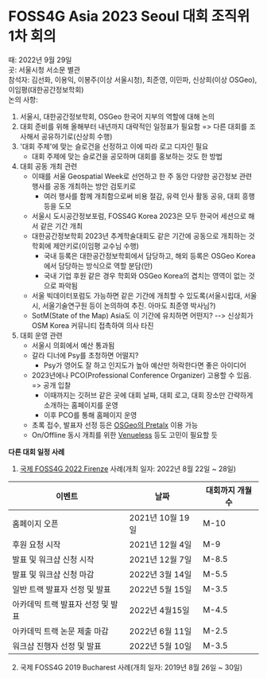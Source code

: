 FOSS4G Asia 2023 Seoul 대회 조직위 1차 회의
===========================================

때: 2022년 9월 29일<br>
곳: 서울시청 서소문 별관<br>
참석자: 김선화, 이용익, 이봉주(이상 서울시청), 최준영, 이민파, 신상희(이상 OSGeo), 이임평(대한공간정보학회)<br>
논의 사항:
1. 서울시, 대한공간정보학회, OSGeo 한국어 지부의 역할에 대해 논의 
2. 대회 준비를 위해 올해부터 내년까지 대략적인 일정표가 필요함 => 다른 대회를 조사해서 공유하기로(신상희 수행)
4. '대회 주제'에 맞는 슬로건을 선정하고 이에 따라 로고 디자인 필요 
      * 대회 주제에 맞는 슬로건을 공모하며 대회를 홍보하는 것도 한 방법
6. 대회 공동 개최 관련
    * 이때를 서울 Geospatial Week로 선언하고 한 주 동안 다양한 공간정보 관련 행사를 공동 개최하는 방안 검토키로 
      - 여러 행사를 함께 개최함으로써 비용 절감, 유력 인사 활동 공유, 대회 흥행 등을 도모 
    * 서울시 도시공간정보포럼, FOSS4G Korea 2023은 모두 한국어 세션으로 해서 같은 기간 개최
    * 대한공간정보학회 2023년 추계학술대회도 같은 기간에 공동으로 개최하는 것 학회에 제안키로(이임평 교수님 수행)
      - 국내 등록은 대한공간정보학회에서 담당하고, 해외 등록은 OSGeo Korea에서 담당하는 방식으로 역할 분담(안)
      - 국내 기업 후원 같은 경우 학회와 OSGeo Korea의 겹치는 영역이 없는 것으로 파악됨 
    * 서울 빅데이터포럼도 가능하면 같은 기간에 개최할 수 있도록(서울시립대, 서울시, 서울기술연구원 등이 논의하여 추진. 아마도 최준영 박사님?)
    * SotM(State of the Map) Asia도 이 기간에 유치하면 어떤지? --> 신상희가 OSM Korea 커뮤니티 접촉하여 의사 타진 
7. 대회 운영 관련
   * 서울시 의회에서 예산 통과됨
   * 갈라 디너에 Psy를 초청하면 어떨지?
      - Psy가 영어도 잘 하고 인지도가 높아 예산만 허락한다면 좋은 아이디어 
   * 2023년에나 PCO(Professional Conference Organizer) 고용할 수 있음. => 공개 입찰
      - 이때까지는 깃허브 같은 곳에 대회 날짜, 대회 로고, 대회 장소만 간략하게 소개하는 홈페이지를 운영
      - 이후 PCO를 통해 홈페이지 운영
   * 초록 접수, 발표자 선정 등은 [OSGeo의 Pretalx](https://wiki.osgeo.org/wiki/Conference_Resources#Pretalx) 이용 가능
   * On/Offline 동시 개최를 위한 [Venueless](https://wiki.osgeo.org/wiki/Conference_Resources#Venueless) 등도 고민이 필요할 듯



**다른 대회 일정 사례**
1. [국제 FOSS4G 2022 Firenze](https://2022.foss4g.org/call_for_paper.php) 사례(개최 일자: 2022년 8월 22일 ~ 28일)

| 이벤트 | 날짜  | 대회까지 개월수 |
| --- | --- | --- |
| 홈페이지 오픈 | 2021년 10월 19일 | M-10 |
| 후원 요청 시작 | 2021년 12월 4일 | M-9 |
| 발표 및 워크샵 신청 시작 | 2021년 12월 7일 | M-8.5 |
| 발표 및 워크샵 신청 마감 | 2022년 3월 14일 | M-5.5 |
| 일반 트랙 발표자 선정 및 발표 | 2022년 5월 15일 | M-3.5 |
| 아카데믹 트랙 발표자 선정 및 발표 | 2022년 4월15일 | M-4.5 |
| 아카데믹 트랙 논문 제출 마감 | 2022년 6월 11일 | M-2.5 |
| 워크샵 진행자 선정 및 발표 | 2022년 5월 10일 | M-3.5 |

2. 국제 FOSS4G 2019 Bucharest 사례(개최 일자: 2019년 8월 26일 ~ 30일)

   
    
